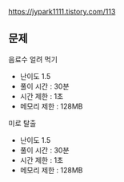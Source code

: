 https://jypark1111.tistory.com/113

## 문제 
음료수 얼려 먹기
- 난이도 1.5
- 풀이 시간 : 30분
- 시간 제한 : 1초
- 메모리 제한 : 128MB

미로 탈출
- 난이도 1.5
- 풀이 시간 : 30분
- 시간 제한 : 1초
- 메모리 제한 : 128MB

